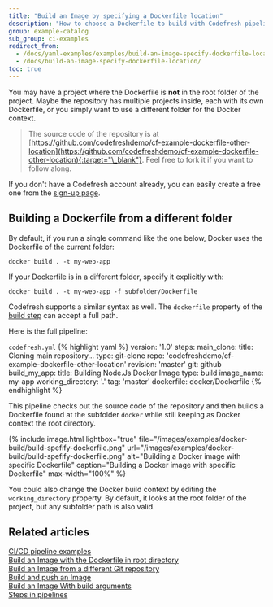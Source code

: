 ```yaml
---
title: "Build an Image by specifying a Dockerfile location"
description: "How to choose a Dockerfile to build with Codefresh pipelines"
group: example-catalog
sub_group: ci-examples
redirect_from:
  - /docs/yaml-examples/examples/build-an-image-specify-dockerfile-location/
  - /docs/build-an-image-specify-dockerfile-location/
toc: true
---
```


You may have a project where the Dockerfile is **not** in the root folder of the project. Maybe the repository has multiple projects inside, each with its own Dockerfile, or you simply want to use a different folder for the Docker context.

>The source code of the repository is at [https://github.com/codefreshdemo/cf-example-dockerfile-other-location](https://github.com/codefreshdemo/cf-example-dockerfile-other-location){:target="\_blank"}. Feel free to fork it if you want to follow along.

If you don't have a Codefresh account already, you can easily create a free one from the [sign-up page]({{site.baseurl}}/docs/administration/account-user-management/create-codefresh-account/).


## Building a Dockerfile from a different folder

By default, if you run a single command like the one below, Docker uses the Dockerfile of the current folder:

```
docker build . -t my-web-app
```

If your Dockerfile is in a different folder, specify it explicitly with:

```
docker build . -t my-web-app -f subfolder/Dockerfile
```

Codefresh supports a similar syntax as well. The `dockerfile` property of the [build step]({{site.baseurl}}/docs/pipelines/steps/build/) can accept a full path.

Here is the full pipeline:

  `codefresh.yml`
{% highlight yaml %}
version: '1.0'
steps:
  main_clone:
    title: Cloning main repository...
    type: git-clone
    repo: 'codefreshdemo/cf-example-dockerfile-other-location'
    revision: 'master'
    git: github
  build_my_app:
    title: Building Node.Js Docker Image
    type: build
    image_name: my-app
    working_directory: '.'
    tag: 'master'
    dockerfile: docker/Dockerfile
{% endhighlight %}

This pipeline checks out the source code of the repository and then builds a Dockerfile found at the subfolder `docker` while still keeping as Docker context the root directory.

{% include image.html 
lightbox="true" 
file="/images/examples/docker-build/build-spefify-dockerfile.png" 
url="/images/examples/docker-build/build-spefify-dockerfile.png" 
alt="Building a Docker image with specific Dockerfile"
caption="Building a Docker image with specific Dockerfile"
max-width="100%" 
%}

You could also change the Docker build context by editing the `working_directory` property. By default, it looks at the root folder of the project, but any subfolder path is also valid.

## Related articles
[CI/CD pipeline examples]({{site.baseurl}}/docs/example-catalog/examples/#ci-examples)  
[Build an Image with the Dockerfile in root directory]({{site.baseurl}}/docs/example-catalog/ci-examples/build-an-image-with-the-dockerfile-in-root-directory/)  
[Build an Image from a different Git repository]({{site.baseurl}}/docs/example-catalog/ci-examples/build-an-image-from-a-different-git-repository)  
[Build and push an Image]({{site.baseurl}}/docs/example-catalog/ci-examples/build-and-push-an-image)  
[Build an Image With build arguments]({{site.baseurl}}/docs/example-catalog/ci-examples/build-an-image-with-build-arguments)  
[Steps in pipelines]({{site.baseurl}}/docs/pipelines/steps/)

